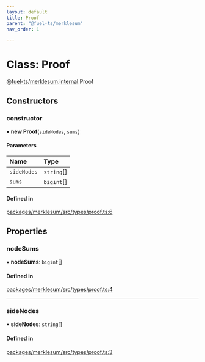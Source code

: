 ```yaml
---
layout: default
title: Proof
parent: "@fuel-ts/merklesum"
nav_order: 1

---
```


# Class: Proof

[@fuel-ts/merklesum](../index.md).[internal](../namespaces/internal.md).Proof

## Constructors

### constructor

• **new Proof**(`sideNodes`, `sums`)

#### Parameters

| Name | Type |
| :------ | :------ |
| `sideNodes` | `string`[] |
| `sums` | `bigint`[] |

#### Defined in

[packages/merklesum/src/types/proof.ts:6](https://github.com/FuelLabs/fuels-ts/blob/master/packages/merklesum/src/types/proof.ts#L6)

## Properties

### nodeSums

• **nodeSums**: `bigint`[]

#### Defined in

[packages/merklesum/src/types/proof.ts:4](https://github.com/FuelLabs/fuels-ts/blob/master/packages/merklesum/src/types/proof.ts#L4)

___

### sideNodes

• **sideNodes**: `string`[]

#### Defined in

[packages/merklesum/src/types/proof.ts:3](https://github.com/FuelLabs/fuels-ts/blob/master/packages/merklesum/src/types/proof.ts#L3)
